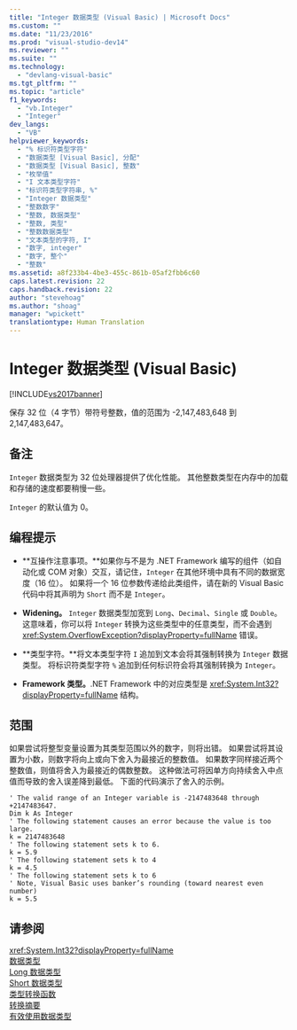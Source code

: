 ```yaml
---
title: "Integer 数据类型 (Visual Basic) | Microsoft Docs"
ms.custom: ""
ms.date: "11/23/2016"
ms.prod: "visual-studio-dev14"
ms.reviewer: ""
ms.suite: ""
ms.technology: 
  - "devlang-visual-basic"
ms.tgt_pltfrm: ""
ms.topic: "article"
f1_keywords: 
  - "vb.Integer"
  - "Integer"
dev_langs: 
  - "VB"
helpviewer_keywords: 
  - "% 标识符类型字符"
  - "数据类型 [Visual Basic], 分配"
  - "数据类型 [Visual Basic], 整数"
  - "枚举值"
  - "I 文本类型字符"
  - "标识符类型字符串, %"
  - "Integer 数据类型"
  - "整数数字"
  - "整数, 数据类型"
  - "整数, 类型"
  - "整数数据类型"
  - "文本类型的字符, I"
  - "数字, integer"
  - "数字, 整个"
  - "整数"
ms.assetid: a8f233b4-4be3-455c-861b-05af2fbb6c60
caps.latest.revision: 22
caps.handback.revision: 22
author: "stevehoag"
ms.author: "shoag"
manager: "wpickett"
translationtype: Human Translation
---
```

# Integer 数据类型 (Visual Basic)
[!INCLUDE[vs2017banner](../../../csharp/includes/vs2017banner.md)]

保存 32 位（4 字节）带符号整数，值的范围为 \-2,147,483,648 到 2,147,483,647。  
  
## 备注  
 `Integer` 数据类型为 32 位处理器提供了优化性能。  其他整数类型在内存中的加载和存储的速度都要稍慢一些。  
  
 `Integer` 的默认值为 0。  
  
## 编程提示  
  
-   **互操作注意事项。**如果你与不是为 .NET Framework 编写的组件（如自动化或 COM 对象）交互，请记住，`Integer` 在其他环境中具有不同的数据宽度（16 位）。  如果将一个 16 位参数传递给此类组件，请在新的 Visual Basic 代码中将其声明为 `Short` 而不是 `Integer`。  
  
-   **Widening。** `Integer` 数据类型加宽到 `Long`、`Decimal`、`Single` 或 `Double`。  这意味着，你可以将 `Integer` 转换为这些类型中的任意类型，而不会遇到 <xref:System.OverflowException?displayProperty=fullName> 错误。  
  
-   **类型字符。**将文本类型字符 `I` 追加到文本会将其强制转换为 `Integer` 数据类型。  将标识符类型字符 `%` 追加到任何标识符会将其强制转换为 `Integer`。  
  
-   **Framework 类型。**.NET Framework 中的对应类型是 <xref:System.Int32?displayProperty=fullName> 结构。  
  
## 范围  
 如果尝试将整型变量设置为其类型范围以外的数字，则将出错。  如果尝试将其设置为小数，则数字将向上或向下舍入为最接近的整数值。  如果数字同样接近两个整数值，则值将舍入为最接近的偶数整数。  这种做法可将因单方向持续舍入中点值而导致的舍入误差降到最低。  下面的代码演示了舍入的示例。  
  
```  
' The valid range of an Integer variable is -2147483648 through +2147483647.  
Dim k As Integer  
' The following statement causes an error because the value is too large.  
k = 2147483648  
' The following statement sets k to 6.  
k = 5.9  
' The following statement sets k to 4  
k = 4.5  
' The following statement sets k to 6  
' Note, Visual Basic uses banker’s rounding (toward nearest even number)  
k = 5.5  
```  
  
## 请参阅  
 <xref:System.Int32?displayProperty=fullName>   
 [数据类型](../../../visual-basic/language-reference/data-types/data-type-summary.md)   
 [Long 数据类型](../../../visual-basic/language-reference/data-types/long-data-type.md)   
 [Short 数据类型](../../../visual-basic/language-reference/data-types/short-data-type.md)   
 [类型转换函数](../../../visual-basic/language-reference/functions/type-conversion-functions.md)   
 [转换摘要](../../../visual-basic/language-reference/keywords/conversion-summary.md)   
 [有效使用数据类型](../../../visual-basic/programming-guide/language-features/data-types/efficient-use-of-data-types.md)